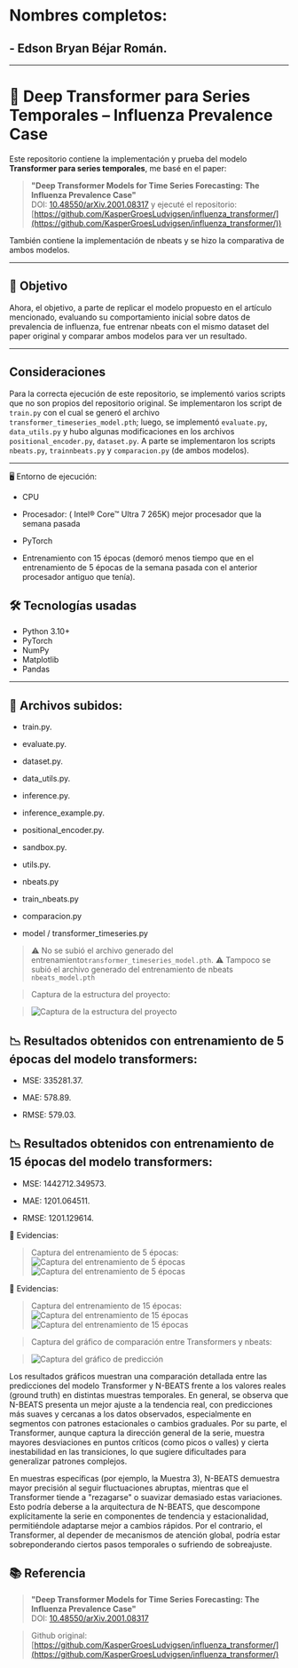 # Nombres completos:
## - Edson Bryan Béjar Román.

----------------------------------

# 🧠 Deep Transformer para Series Temporales – Influenza Prevalence Case

Este repositorio contiene la implementación y prueba del modelo **Transformer para series temporales**, me basé en el paper:

> **"Deep Transformer Models for Time Series Forecasting: The Influenza Prevalence Case"**  
> DOI: [10.48550/arXiv.2001.08317](https://doi.org/10.48550/arXiv.2001.08317) y ejecuté el repositorio: [https://github.com/KasperGroesLudvigsen/influenza_transformer/](https://github.com/KasperGroesLudvigsen/influenza_transformer/))

También contiene la implementación de nbeats y se hizo la comparativa de ambos modelos.

---

## 🎯 Objetivo

Ahora, el objetivo, a parte de replicar el modelo propuesto en el artículo mencionado, evaluando su comportamiento inicial sobre datos de prevalencia de influenza, fue entrenar nbeats con el mismo dataset del paper original y comparar ambos modelos para ver un resultado.

---
## Consideraciones

Para la correcta ejecución de este repositorio, se implementó varios scripts que no son propios del repositorio original.
Se implementaron los script de `train.py` con el cual se generó el archivo ``transformer_timeseries_model.pth``; luego, se implementó `evaluate.py`, `data_utils.py` y hubo algunas modificaciones en los archivos `positional_encoder.py`, `dataset.py`.
A parte se implementaron los scripts `nbeats.py`, `trainnbeats.py` y `comparacion.py` (de ambos modelos).

-------------

🖥️ Entorno de ejecución:
- CPU

- Procesador: ( Intel® Core™ Ultra 7 265K) mejor procesador que la semana pasada 

- PyTorch

- Entrenamiento con 15 épocas (demoró menos tiempo que en el entrenamiento de 5 épocas de la semana pasada con el anterior procesador antiguo que tenía).



## 🛠️ Tecnologías usadas

- Python 3.10+
- PyTorch
- NumPy
- Matplotlib
- Pandas


-----------------

## 📁 Archivos subidos: 
- train.py.

- evaluate.py.

- dataset.py.

- data_utils.py.

- inference.py.

- inference_example.py.

- positional_encoder.py.

- sandbox.py.
  
- utils.py.
- nbeats.py

- train_nbeats.py
  
- comparacion.py

- model / transformer_timeseries.py

> ⚠️ No se subió el archivo generado del entrenamiento`transformer_timeseries_model.pth`.
> ⚠️ Tampoco se subió el archivo generado del entrenamiento de nbeats `nbeats_model.pth`


> Captura de la estructura del proyecto:

> ![Captura de la estructura del proyecto](Img/estructura_2.jpg)

## 📉 Resultados obtenidos con entrenamiento de 5 épocas del modelo transformers:

- MSE: 335281.37.

- MAE: 578.89.

- RMSE: 579.03.

## 📉 Resultados obtenidos con entrenamiento de 15 épocas del modelo transformers:

- MSE: 1442712.349573.

- MAE: 1201.064511.

- RMSE: 1201.129614.


📸 Evidencias:

>Captura del entrenamiento de 5 épocas:
>![Captura del entrenamiento de 5 épocas](Img/entrenamiento_5_epocas.png)
>![Captura del entrenamiento de 5 épocas](Img/resultados_prediccion.png)


📸 Evidencias:

>Captura del entrenamiento de 15 épocas:
>![Captura del entrenamiento de 15 épocas](Img/entrenamiento_15_epocas.png)
>![Captura del entrenamiento de 15 épocas](Img/resultado_entrenamiento_15_epocas.jpeg)

 
>Captura del gráfico de comparación entre Transformers y nbeats:

> ![Captura del gráfico de predicción](Img/comparacion_final.png)

Los resultados gráficos muestran una comparación detallada entre las predicciones del modelo Transformer y N-BEATS frente a los valores reales (ground truth) en distintas muestras temporales. En general, se observa que N-BEATS presenta un mejor ajuste a la tendencia real, con predicciones más suaves y cercanas a los datos observados, especialmente en segmentos con patrones estacionales o cambios graduales. Por su parte, el Transformer, aunque captura la dirección general de la serie, muestra mayores desviaciones en puntos críticos (como picos o valles) y cierta inestabilidad en las transiciones, lo que sugiere dificultades para generalizar patrones complejos.

En muestras específicas (por ejemplo, la Muestra 3), N-BEATS demuestra mayor precisión al seguir fluctuaciones abruptas, mientras que el Transformer tiende a "rezagarse" o suavizar demasiado estas variaciones. Esto podría deberse a la arquitectura de N-BEATS, que descompone explícitamente la serie en componentes de tendencia y estacionalidad, permitiéndole adaptarse mejor a cambios rápidos. Por el contrario, el Transformer, al depender de mecanismos de atención global, podría estar sobreponderando ciertos pasos temporales o sufriendo de sobreajuste.




## 📚 Referencia 

> **"Deep Transformer Models for Time Series Forecasting: The Influenza Prevalence Case"**  
> DOI: [10.48550/arXiv.2001.08317](https://doi.org/10.48550/arXiv.2001.08317)

> Github original: [https://github.com/KasperGroesLudvigsen/influenza_transformer/](https://github.com/KasperGroesLudvigsen/influenza_transformer/)
